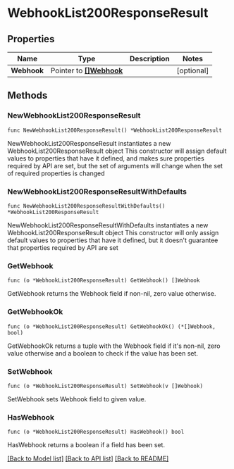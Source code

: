 # WebhookList200ResponseResult

## Properties

Name | Type | Description | Notes
------------ | ------------- | ------------- | -------------
**Webhook** | Pointer to [**[]Webhook**](Webhook.md) |  | [optional] 

## Methods

### NewWebhookList200ResponseResult

`func NewWebhookList200ResponseResult() *WebhookList200ResponseResult`

NewWebhookList200ResponseResult instantiates a new WebhookList200ResponseResult object
This constructor will assign default values to properties that have it defined,
and makes sure properties required by API are set, but the set of arguments
will change when the set of required properties is changed

### NewWebhookList200ResponseResultWithDefaults

`func NewWebhookList200ResponseResultWithDefaults() *WebhookList200ResponseResult`

NewWebhookList200ResponseResultWithDefaults instantiates a new WebhookList200ResponseResult object
This constructor will only assign default values to properties that have it defined,
but it doesn't guarantee that properties required by API are set

### GetWebhook

`func (o *WebhookList200ResponseResult) GetWebhook() []Webhook`

GetWebhook returns the Webhook field if non-nil, zero value otherwise.

### GetWebhookOk

`func (o *WebhookList200ResponseResult) GetWebhookOk() (*[]Webhook, bool)`

GetWebhookOk returns a tuple with the Webhook field if it's non-nil, zero value otherwise
and a boolean to check if the value has been set.

### SetWebhook

`func (o *WebhookList200ResponseResult) SetWebhook(v []Webhook)`

SetWebhook sets Webhook field to given value.

### HasWebhook

`func (o *WebhookList200ResponseResult) HasWebhook() bool`

HasWebhook returns a boolean if a field has been set.


[[Back to Model list]](../README.md#documentation-for-models) [[Back to API list]](../README.md#documentation-for-api-endpoints) [[Back to README]](../README.md)


